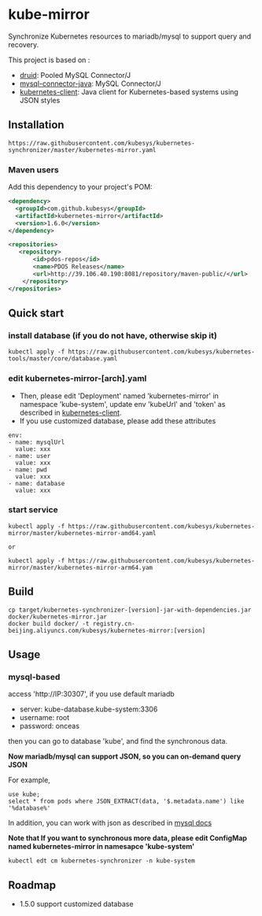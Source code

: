 # kube-mirror

Synchronize Kubernetes resources to mariadb/mysql to support query and recovery.

This project is based on :

- [druid](https://github.com/alibaba/druid): Pooled MySQL Connector/J
- [mysql-connector-java](https://github.com/mysql/mysql-connector-j): MySQL Connector/J
- [kubernetes-client](https://github.com/kubesys/kubernetes-client): Java client for Kubernetes-based systems using JSON styles

## Installation

```
https://raw.githubusercontent.com/kubesys/kubernetes-synchronizer/master/kubernetes-mirror.yaml
```


### Maven users

Add this dependency to your project's POM:

```xml
<dependency>
  <groupId>com.github.kubesys</groupId>
  <artifactId>kubernetes-mirror</artifactId>
  <version>1.6.0</version> 
</dependency>

<repositories>
   <repository>
       <id>pdos-repos</id>
       <name>PDOS Releases</name>
       <url>http://39.106.40.190:8081/repository/maven-public/</url>
    </repository>
</repositories>
```

## Quick start

### install database (if you do not have, otherwise skip it)

```
kubectl apply -f https://raw.githubusercontent.com/kubesys/kubernetes-tools/master/core/database.yaml
```

### edit kubernetes-mirror-[arch].yaml

- Then, please edit 'Deployment' named 'kubernetes-mirror' in namespace 'kube-system', update env 'kubeUrl' and 'token' as described in [kubernetes-client](https://github.com/kubesys/kubernetes-client).
- If you use customized database, please add these attributes

```
env:
- name: mysqlUrl
  value: xxx
- name: user
  value: xxx
- name: pwd
  value: xxx
- name: database
  value: xxx
```

### start service

```
kubectl apply -f https://raw.githubusercontent.com/kubesys/kubernetes-mirror/master/kubernetes-mirror-amd64.yaml

or 

kubectl apply -f https://raw.githubusercontent.com/kubesys/kubernetes-mirror/master/kubernetes-mirror-arm64.yam
```

## Build

```
cp target/kubernetes-synchronizer-[version]-jar-with-dependencies.jar docker/kubernetes-mirror.jar
docker build docker/ -t registry.cn-beijing.aliyuncs.com/kubesys/kubernetes-mirror:[version]
```

## Usage

### mysql-based 

access 'http://IP:30307', if you use default mariadb

- server: kube-database.kube-system:3306
- username: root
- password: onceas


then you can go to database 'kube', and find the synchronous data. 


**Now mariadb/mysql can support JSON, so you can on-demand query JSON** 


For example, 

```
use kube;
select * from pods where JSON_EXTRACT(data, '$.metadata.name') like '%database%'
```

In addition, you can work with json as described in [mysql docs](https://dev.mysql.com/doc/refman/8.0/en/json-search-functions.html)

**Note that If you want to synchronous more data, please edit ConfigMap named kubernetes-mirror in namesapce 'kube-system'** 
```
kubectl edt cm kubernetes-synchronizer -n kube-system
```

## Roadmap

- 1.5.0 support customized database

